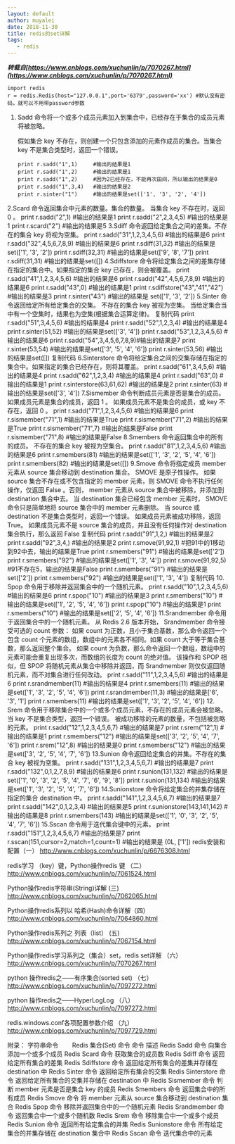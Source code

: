 ```yaml
---
layout: default
author: muyalei
date: 2018-11-30
title: redis的set详解
tags:
   - redis 
---
```


***转载自[https://www.cnblogs.com/xuchunlin/p/7070267.html](https://www.cnblogs.com/xuchunlin/p/7070267.html)***


```
import redis
r = redis.Redis(host="127.0.0.1",port='6379',password='xx') #默认没有密码，就可以不用带password参数
```
1. Sadd 命令将一个或多个成员元素加入到集合中，已经存在于集合的成员元素将被忽略。

   假如集合 key 不存在，则创建一个只包含添加的元素作成员的集合。当集合 key 不是集合类型时，返回一个错误。
   ```
   print r.sadd("1",1)     #输出的结果是1
   print r.sadd("1",2)     #输出的结果是1
   print r.sadd("1",2)     #因为2已经存在，不能再次田间，所以输出的结果是0
   print r.sadd("1",3,4)   #输出的结果是2
   print r.sinter("1")     #输出的结果是set(['1', '3', '2', '4'])
   ```
2.Scard 命令返回集合中元素的数量。集合的数量。 当集合 key 不存在时，返回 0 。
print r.sadd("2",1)         #输出的结果是1
print r.sadd("2",2,3,4,5)   #输出的结果是1
print r.scard("2")          #输出的结果是5
3.Sdiff 命令返回给定集合之间的差集。不存在的集合 key 将视为空集。
print r.sadd("31",1,2,3,4,5,6)      #输出的结果是6
print r.sadd("32",4,5,6,7,8,9)      #输出的结果是6
print r.sdiff(31,32)            #输出的结果是set(['1', '3', '2'])
print r.sdiff(32,31)            #输出的结果是set(['9', '8', '7'])
print r.sdiff(31,31)            #输出的结果是set([])
4.Sdiffstore 命令将给定集合之间的差集存储在指定的集合中。如果指定的集合 key 已存在，则会被覆盖。
print r.sadd("41",1,2,3,4,5,6)      #输出的结果是6
print r.sadd("42",4,5,6,7,8,9)      #输出的结果是6
print r.sadd("43",0)                #输出的结果是1
print r.sdiffstore("43","41","42")  #输出的结果是3
print r.sinter("43")                 #输出的结果是 set(['1', '3', '2'])
5.Sinter 命令返回给定所有给定集合的交集。 不存在的集合 key 被视为空集。 当给定集合当中有一个空集时，结果也为空集(根据集合运算定律)。
复制代码
print r.sadd("51",3,4,5,6)      #输出的结果是4
print r.sadd("52",1,2,3,4)      #输出的结果是4
print r.sinter(51,52)           #输出的结果是set(['3', '4'])
print r.sadd("53",1,2,3,4,5,6)  #输出的结果是6
print r.sadd("54",3,4,5,6,7,8,9)#输出的结果是7
print r.sinter(53,54)           #输出的结果是set(['3', '5', '4', '6'])
print r.sinter(53,56)           #输出的结果是set([])
复制代码
6.Sinterstore 命令将给定集合之间的交集存储在指定的集合中。如果指定的集合已经存在，则将其覆盖。
print r.sadd("61",3,4,5,6)      #输出的结果是4
print r.sadd("62",1,2,3,4)      #输出的结果是4
print r.sadd("63",0)            #输出的结果是1
print r.sinterstore(63,61,62)   #输出的结果是2
print r.sinter(63)              #输出的结果是set(['3', '4'])
7.Sismember 命令判断成员元素是否是集合的成员。
如果成员元素是集合的成员，返回 1 。 如果成员元素不是集合的成员，或 key 不存在，返回 0 。
print r.sadd("71",1,2,3,4,5,6)   #输出的结果是6
print r.sismember("71",1)        #输出的结果是True
print r.sismember("71",2)        #输出的结果是True
print r.sismember("71",7)        #输出的结果是False
print r.sismember("71",8)        #输出的结果是False
8.Smembers 命令返回集合中的所有的成员。 不存在的集合 key 被视为空集合。
print r.sadd("81",1,2,3,4,5,6)   #输出的结果是6
print r.smembers(81)             #输出的结果是set(['1', '3', '2', '5', '4', '6'])
print r.smembers(82)             #输出的结果是set([])
9.Smove 命令将指定成员 member 元素从 source 集合移动到 destination 集合。
SMOVE 是原子性操作。
如果 source 集合不存在或不包含指定的 member 元素，则 SMOVE 命令不执行任何操作，仅返回 False 。否则， member 元素从 source 集合中被移除，并添加到 destination 集合中去。
当 destination 集合已经包含 member 元素时， SMOVE 命令只是简单地将 source 集合中的 member 元素删除。
当 source 或 destination 不是集合类型时，返回一个错误。
如果成员元素被成功移除，返回 True。 如果成员元素不是 source 集合的成员，并且没有任何操作对 destination 集合执行，那么返回 False
复制代码
print r.sadd("91",1,2,)     #输出的结果是2
print r.sadd("92",3,4,)     #输出的结果是2
print r.smove(91,92,1)      #把91中的1移动到92中去，输出的结果是True
print r.smembers("91")      #输出的结果是set(['2'])
print r.smembers("92")      #输出的结果是set(['1', '3', '4'])
print r.smove(91,92,5)      #91不存在5，输出的结果是False
print r.smembers("91")      #输出的结果是set(['2'])
print r.smembers("92")      #输出的结果是set(['1', '3', '4'])
复制代码
10. Spop 命令用于移除并返回集合中的一个随机元素。
print r.sadd("10",1,2,3,4,5,6)  #输出的结果是6
print r.spop("10")              #输出的结果是3
print r.smembers("10")          #输出的结果是set(['1', '2', '5', '4', '6'])
print r.spop("10")              #输出的结果是1
print r.smembers("10")          #输出的结果是set(['2', '5', '4', '6'])
11.Srandmember 命令用于返回集合中的一个随机元素。
从 Redis 2.6 版本开始， Srandmember 命令接受可选的 count 参数：
如果 count 为正数，且小于集合基数，那么命令返回一个包含 count 个元素的数组，数组中的元素各不相同。如果 count 大于等于集合基数，那么返回整个集合。
如果 count 为负数，那么命令返回一个数组，数组中的元素可能会重复出现多次，而数组的长度为 count 的绝对值。
该操作和 SPOP 相似，但 SPOP 将随机元素从集合中移除并返回，而 Srandmember 则仅仅返回随机元素，而不对集合进行任何改动。
print r.sadd("11",1,2,3,4,5,6)  #输出的结果是6
print r.srandmember(11)         #输出的结果是4
print r.smembers(11)            #输出的结果是set(['1', '3', '2', '5', '4', '6'])
print r.srandmember(11,3)         #输出的结果是['6', '3', '1']
print r.smembers(11)            #输出的结果是set(['1', '3', '2', '5', '4', '6'])
12. Srem 命令用于移除集合中的一个或多个成员元素，不存在的成员元素会被忽略。
当 key 不是集合类型，返回一个错误。
被成功移除的元素的数量，不包括被忽略的元素。
print r.sadd("12",1,2,3,4,5,6,7)    #输出的结果是7
print r.srem("12",1)                #输出的结果是1
print r.smembers("12")              #输出的结果是set(['3', '2', '5', '4', '7', '6'])
print r.srem("12",8)                #输出的结果是0
print r.smembers("12")              #输出的结果是set(['3', '2', '5', '4', '7', '6'])
 13.Sunion 命令返回给定集合的并集。不存在的集合 key 被视为空集。
print r.sadd("131",1,2,3,4,5,6,7)    #输出的结果是7
print r.sadd("132",0,1,2,7,8,9)      #输出的结果是6
print r.sunion(131,132)             #输出的结果是set(['1', '0', '3', '2', '5', '4', '7', '6', '9', '8'])
print r.sunion(131,134)             #输出的结果是set(['1', '3', '2', '5', '4', '7', '6'])
 14.Sunionstore 命令将给定集合的并集存储在指定的集合 destination 中。
print r.sadd("141",1,2,3,4,5,6,7)    #输出的结果是7
print r.sadd("142",0,1,2,3,4)        #输出的结果是5
print r.sunionstore(143,141,142)     #输出的结果是8
print r.smembers(143)                #输出的结果是set(['1', '0', '3', '2', '5', '4', '7', '6'])
 15.Sscan 命令用于迭代集合键中的元素。
print r.sadd("151",1,2,3,4,5,6,7)           #输出的结果是7
print r.sscan(151,cursor=2,match=1,count=1) #输出的结果是 (0L, ['1'])
redis安装和配置（一） http://www.cnblogs.com/xuchunlin/p/6676308.html

redis学习 （key）键，Python操作redis 键 （二） http://www.cnblogs.com/xuchunlin/p/7061524.html

Python操作redis字符串(String)详解 (三) http://www.cnblogs.com/xuchunlin/p/7062065.html

Python操作redis系列以 哈希(Hash)命令详解（四） http://www.cnblogs.com/xuchunlin/p/7064860.html

Python操作redis系列之 列表（list） (五) http://www.cnblogs.com/xuchunlin/p/7067154.html

Python操作redis学习系列之（集合）set，redis set详解 （六）http://www.cnblogs.com/xuchunlin/p/7070267.html

python 操作redis之——有序集合(sorted set) （七） http://www.cnblogs.com/xuchunlin/p/7097272.html

python 操作redis之——HyperLogLog （八） http://www.cnblogs.com/xuchunlin/p/7097272.html

redis.windows.conf各项配置参数介绍 （九） http://www.cnblogs.com/xuchunlin/p/7097729.html




附录： 字符串命令
　　Redis 集合(Set) 命令
命令	描述
Redis Sadd 命令	向集合添加一个或多个成员
Redis Scard 命令	获取集合的成员数
Redis Sdiff 命令	返回给定所有集合的差集
Redis Sdiffstore 命令	返回给定所有集合的差集并存储在 destination 中
Redis Sinter 命令	返回给定所有集合的交集
Redis Sinterstore 命令	返回给定所有集合的交集并存储在 destination 中
Redis Sismember 命令	判断 member 元素是否是集合 key 的成员
Redis Smembers 命令	返回集合中的所有成员
Redis Smove 命令	将 member 元素从 source 集合移动到 destination 集合
Redis Spop 命令	移除并返回集合中的一个随机元素
Redis Srandmember 命令	返回集合中一个或多个随机数
Redis Srem 命令	移除集合中一个或多个成员
Redis Sunion 命令	返回所有给定集合的并集
Redis Sunionstore 命令	所有给定集合的并集存储在 destination 集合中
Redis Sscan 命令	迭代集合中的元素


